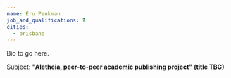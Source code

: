 ```yaml
---
name: Eru Penkman
job_and_qualifications: ?
cities:
  - brisbane
---
```


Bio to go here.

Subject: **"Aletheia, peer-to-peer academic publishing project" (title TBC)**
